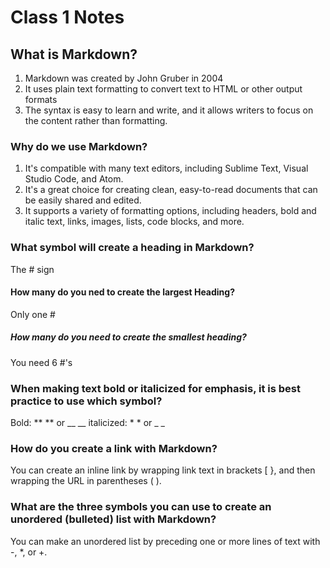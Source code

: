# Class 1 Notes

## What is Markdown?

1. Markdown was created by John Gruber in 2004
2. It uses plain text formatting to convert text to HTML or other output formats
3. The syntax is easy to learn and write, and it allows writers to focus on the content rather than formatting.

### Why do we use Markdown?

1. It's compatible with many text editors, including Sublime Text, Visual Studio Code, and Atom.
2. It's a great choice for creating clean, easy-to-read documents that can be easily shared and edited.
3. It supports a variety of formatting options, including headers, bold and italic text, links, images, lists, code blocks, and more.

### What symbol will create a heading in Markdown?

The # sign

#### How many do you ned to create the largest Heading?

Only one #

##### How many do you need to create the smallest heading?

You need 6 #'s

### When making text bold or italicized for emphasis, it is best practice to use which symbol?

Bold: ** ** or __ __
italicized: * * or _ _

### How do you create a link with Markdown?

You can create an inline link by wrapping link text in brackets [ }, and then wrapping the URL in parentheses ( ).

### What are the three symbols you can use to create an unordered (bulleted) list with Markdown?

You can make an unordered list by preceding one or more lines of text with -, *, or +.


